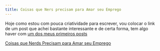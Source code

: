 ```yaml
---
title: Coisas que Ners precisam para Amar seu Emprego
---
```



Hoje como estou com pouca criatividade para escrever, vou colocar o link de um post que achei bastante interessante e de certa forma, tem algo haver com [um dos meus primeiros posts](/2007/03/03/inauguracao-oficial-deste-blog)

[Coisas que Nerds Precisam para Amar seu Emprego](http://renata.org/post/coisas-que-nerds-precisam-para-amar-seu-emprego/)
